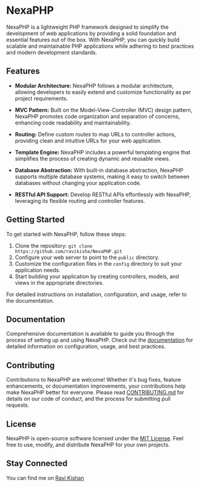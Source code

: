 # NexaPHP

NexaPHP is a lightweight PHP framework designed to simplify the development of web applications by providing a solid foundation and essential features out of the box. With NexaPHP, you can quickly build scalable and maintainable PHP applications while adhering to best practices and modern development standards.

## Features

- **Modular Architecture:** NexaPHP follows a modular architecture, allowing developers to easily extend and customize functionality as per project requirements.

- **MVC Pattern:** Built on the Model-View-Controller (MVC) design pattern, NexaPHP promotes code organization and separation of concerns, enhancing code readability and maintainability.

- **Routing:** Define custom routes to map URLs to controller actions, providing clean and intuitive URLs for your web application.

- **Template Engine:** NexaPHP includes a powerful templating engine that simplifies the process of creating dynamic and reusable views.

- **Database Abstraction:** With built-in database abstraction, NexaPHP supports multiple database systems, making it easy to switch between databases without changing your application code.

- **RESTful API Support:** Develop RESTful APIs effortlessly with NexaPHP, leveraging its flexible routing and controller features.

## Getting Started

To get started with NexaPHP, follow these steps:

1. Clone the repository: `git clone https://github.com/ravikisha/NexaPHP.git`
2. Configure your web server to point to the `public` directory.
3. Customize the configuration files in the `config` directory to suit your application needs.
4. Start building your application by creating controllers, models, and views in the appropriate directories.

For detailed instructions on installation, configuration, and usage, refer to the documentation.

## Documentation

Comprehensive documentation is available to guide you through the process of setting up and using NexaPHP. Check out the [documentation](docs/) for detailed information on configuration, usage, and best practices.

## Contributing

Contributions to NexaPHP are welcome! Whether it's bug fixes, feature enhancements, or documentation improvements, your contributions help make NexaPHP better for everyone. Please read [CONTRIBUTING.md](CONTRIBUTING.md) for details on our code of conduct, and the process for submitting pull requests.

## License

NexaPHP is open-source software licensed under the [MIT License](LICENSE). Feel free to use, modify, and distribute NexaPHP for your own projects.

## Stay Connected
You can find me on [Ravi Kishan](https://www.ravikishan.me/)